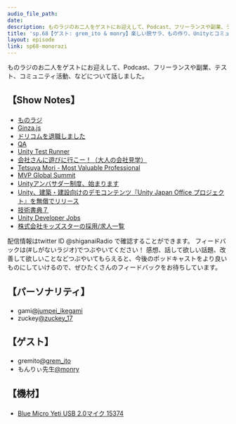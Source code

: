 ```yaml
---
audio_file_path: 
date: 
description: ものラジのお二人をゲストにお迎えして、Podcast、フリーランスや副業、テスト、コミュニティ活動、などについて話しました。
title: 'sp.68【ゲスト: grem_ito & monry】楽しい脱サラ、もの作り、Unityとコミュニティ活動'
layout: episode
link: sp68-monorazi
---
```


<p><span>ものラジのお二人をゲストにお迎えして、Podcast、フリーランスや副業、テスト、コミュニティ活動、などについて話しました。</span></p>
<h2>
  <p>【Show Notes】</p>
</h2>
<ul>
  <li><a href="https://monorazi.hateblo.jp/" target="_blank">ものラジ</a></li>
  <li><a href="https://ginzajs.connpass.com/" target="_blank">Ginza.js</a></li>
  <li><a href="http://gremito.hateblo.jp/entry/2019/07/01/090000" target="_blank">ドリコムを退職しました</a></li>
  <li><a href="https://ja.wikipedia.org/wiki/%E5%93%81%E8%B3%AA%E4%BF%9D%E8%A8%BC" target="_blank">QA</a></li>
  <li><a href="https://docs.unity3d.com/ja/current/Manual/testing-editortestsrunner.html" target="_blank">Unity Test Runner</a></li>
  <li><a href="http://gremito.hateblo.jp/entry/2019/07/05/173151" target="_blank">会社さんに遊びに行こー！（大人の会社見学）</a></li>
  <li><a href="https://mvp.microsoft.com/ja-jp/PublicProfile/5003290" target="_blank">Tetsuya Mori - Most Valuable Professional</a></li>
  <li><a href="https://mvp.microsoft.com/ja-jp/Summit" target="_blank">MVP Global Summit</a></li>
  <li><a href="https://blogs.unity3d.com/jp/2018/12/18/ambassador-ja/" target="_blank">Unityアンバサダー制度、始まります</a></li>
  <li><a href="https://prtimes.jp/main/html/rd/p/000000105.000016287.html" target="_blank">Unity、建築・建設向けのデモコンテンツ『Unity Japan Office プロジェクト』を無償でリリース</a></li>
  <li><a href="https://techbookfest.org/event/tbf07" target="_blank">技術書典７</a></li>
  <li><a href="https://unity-developer-jobs.connpass.com/" target="_blank">Unity Developer Jobs</a></li>
  <li><a href="https://www.wantedly.com/companies/KidsStar/projects" target="_blank">株式会社キッズスターの採用/求人一覧</a></li>
</ul>
<p><span>
  配信情報はtwitter ID @shiganaiRadio で確認することができます。
  フィードバックは(#しがないラジオ)でつぶやいてください！
  感想、話して欲しい話題、改善して欲しいことなどつぶやいてもらえると、今後のポッドキャストをより良いものにしていけるので、ぜひたくさんのフィードバックをお待ちしています。
</span></p>
<h2>
  <p>【パーソナリティ】</p>
</h2>
<ul>
  <li>gami<a href="https://twitter.com/jumpei_ikegami" target="_blank">@jumpei_ikegami</a></li>
  <li>zuckey<a href="https://twitter.com/zuckey_17" target="_blank">@zuckey_17</a></li>
</ul>
<h2>
  <p>【ゲスト】</p>
</h2>
<ul>
  <li>gremito<a href="https://twitter.com/grem_ito" target="_blank">@grem_ito</a></li>
  <li>もんりぃ先生<a href="https://twitter.com/monry" target="_blank">@monry</a></li>
</ul>
<h2>
  <p>【機材】</p>
</h2>
<ul>
  <li><a href="http://amzn.to/2tlkud3" target="_blank">Blue Micro Yeti USB 2.0マイク 15374</a></li>
</ul>